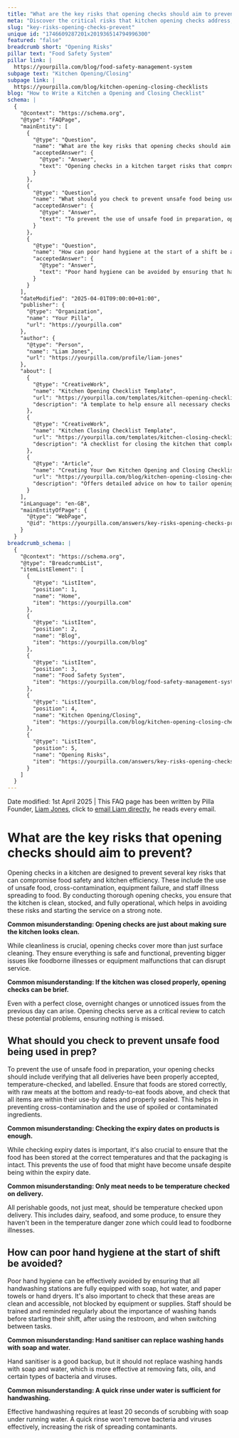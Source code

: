 ```yaml
---
title: "What are the key risks that opening checks should aim to prevent?"
meta: "Discover the critical risks that kitchen opening checks address, including unsafe food use, cross-contamination, and equipment failure, to enhance food safety and efficiency."
slug: "key-risks-opening-checks-prevent"
unique id: "1746609287201x201936514794996300"
featured: "false"
breadcrumb short: "Opening Risks"
pillar text: "Food Safety System"
pillar link: |
  https://yourpilla.com/blog/food-safety-management-system
subpage text: "Kitchen Opening/Closing"
subpage link: |
  https://yourpilla.com/blog/kitchen-opening-closing-checklists
blog: "How to Write a Kitchen a Opening and Closing Checklist"
schema: |
  {
    "@context": "https://schema.org",
    "@type": "FAQPage",
    "mainEntity": [
      {
        "@type": "Question",
        "name": "What are the key risks that opening checks should aim to prevent?",
        "acceptedAnswer": {
          "@type": "Answer",
          "text": "Opening checks in a kitchen target risks that compromise food safety and efficiency, including the use of unsafe food, cross-contamination, equipment failure, and the spread of illness among staff. The checks ensure the kitchen is clean, stocked, and fully operational, which helps in avoiding these issues and ensures a strong start to service."
        }
      },
      {
        "@type": "Question",
        "name": "What should you check to prevent unsafe food being used in preparation?",
        "acceptedAnswer": {
          "@type": "Answer",
          "text": "To prevent the use of unsafe food in preparation, opening checks should include verifying that all deliveries are properly accepted, temperature-checked, and labelled. Foods need to be stored correctly to prevent cross-contamination. It is crucial not just to rely on expiry dates but also to ensure that foods are stored at the right temperatures and that packaging is intact."
        }
      },
      {
        "@type": "Question",
        "name": "How can poor hand hygiene at the start of a shift be avoided?",
        "acceptedAnswer": {
          "@type": "Answer",
          "text": "Poor hand hygiene can be avoided by ensuring that handwashing stations are fully equipped and accessible. Regular training and reminders for staff on the importance of washing hands with soap and water before starting their shift, after using the restroom, and when switching tasks are essential. Hand sanitiser should not replace soap and water."
        }
      }
    ],
    "dateModified": "2025-04-01T09:00:00+01:00",
    "publisher": {
      "@type": "Organization",
      "name": "Your Pilla",
      "url": "https://yourpilla.com"
    },
    "author": {
      "@type": "Person",
      "name": "Liam Jones",
      "url": "https://yourpilla.com/profile/liam-jones"
    },
    "about": [
      {
        "@type": "CreativeWork",
        "name": "Kitchen Opening Checklist Template",
        "url": "https://yourpilla.com/templates/kitchen-opening-checklist",
        "description": "A template to help ensure all necessary checks are performed at the start of the day to maintain kitchen safety and efficiency."
      },
      {
        "@type": "CreativeWork",
        "name": "Kitchen Closing Checklist Template",
        "url": "https://yourpilla.com/templates/kitchen-closing-checklist",
        "description": "A checklist for closing the kitchen that complements the opening checks by ensuring everything is set up correctly for the next day."
      },
      {
        "@type": "Article",
        "name": "Creating Your Own Kitchen Opening and Closing Checklists",
        "url": "https://yourpilla.com/blog/kitchen-opening-closing-checklists",
        "description": "Offers detailed advice on how to tailor opening and closing checklists to specific kitchen needs, ensuring all aspects are covered for operational success."
      }
    ],
    "inLanguage": "en-GB",
    "mainEntityOfPage": {
      "@type": "WebPage",
      "@id": "https://yourpilla.com/answers/key-risks-opening-checks-prevent"
    }
  }
breadcrumb_schema: |
  {
    "@context": "https://schema.org",
    "@type": "BreadcrumbList",
    "itemListElement": [
      {
        "@type": "ListItem",
        "position": 1,
        "name": "Home",
        "item": "https://yourpilla.com"
      },
      {
        "@type": "ListItem",
        "position": 2,
        "name": "Blog",
        "item": "https://yourpilla.com/blog"
      },
      {
        "@type": "ListItem",
        "position": 3,
        "name": "Food Safety System",
        "item": "https://yourpilla.com/blog/food-safety-management-system"
      },
      {
        "@type": "ListItem",
        "position": 4,
        "name": "Kitchen Opening/Closing",
        "item": "https://yourpilla.com/blog/kitchen-opening-closing-checklists"
      },
      {
        "@type": "ListItem",
        "position": 5,
        "name": "Opening Risks",
        "item": "https://yourpilla.com/answers/key-risks-opening-checks-prevent"
      }
    ]
  }
---
```


Date modified: 1st April 2025 | This FAQ page has been written by Pilla Founder, [Liam Jones](https://yourpilla.com/profile/liam-jones), click to [email Liam directly](https://mailto:liam@yourpilla.com), he reads every email.

# What are the key risks that opening checks should aim to prevent?

Opening checks in a kitchen are designed to prevent several key risks that can compromise food safety and kitchen efficiency. These include the use of unsafe food, cross-contamination, equipment failure, and staff illness spreading to food. By conducting thorough opening checks, you ensure that the kitchen is clean, stocked, and fully operational, which helps in avoiding these risks and starting the service on a strong note.

**Common misunderstanding: Opening checks are just about making sure the kitchen looks clean.**

While cleanliness is crucial, opening checks cover more than just surface cleaning. They ensure everything is safe and functional, preventing bigger issues like foodborne illnesses or equipment malfunctions that can disrupt service.

**Common misunderstanding: If the kitchen was closed properly, opening checks can be brief.**

Even with a perfect close, overnight changes or unnoticed issues from the previous day can arise. Opening checks serve as a critical review to catch these potential problems, ensuring nothing is missed.

## What should you check to prevent unsafe food being used in prep?

To prevent the use of unsafe food in preparation, your opening checks should include verifying that all deliveries have been properly accepted, temperature-checked, and labelled. Ensure that foods are stored correctly, with raw meats at the bottom and ready-to-eat foods above, and check that all items are within their use-by dates and properly sealed. This helps in preventing cross-contamination and the use of spoiled or contaminated ingredients.

**Common misunderstanding: Checking the expiry dates on products is enough.**

While checking expiry dates is important, it's also crucial to ensure that the food has been stored at the correct temperatures and that the packaging is intact. This prevents the use of food that might have become unsafe despite being within the expiry date.

**Common misunderstanding: Only meat needs to be temperature checked on delivery.**

All perishable goods, not just meat, should be temperature checked upon delivery. This includes dairy, seafood, and some produce, to ensure they haven't been in the temperature danger zone which could lead to foodborne illnesses.

## How can poor hand hygiene at the start of shift be avoided?

Poor hand hygiene can be effectively avoided by ensuring that all handwashing stations are fully equipped with soap, hot water, and paper towels or hand dryers. It's also important to check that these areas are clean and accessible, not blocked by equipment or supplies. Staff should be trained and reminded regularly about the importance of washing hands before starting their shift, after using the restroom, and when switching between tasks.

**Common misunderstanding: Hand sanitiser can replace washing hands with soap and water.**

Hand sanitiser is a good backup, but it should not replace washing hands with soap and water, which is more effective at removing fats, oils, and certain types of bacteria and viruses.

**Common misunderstanding: A quick rinse under water is sufficient for handwashing.**

Effective handwashing requires at least 20 seconds of scrubbing with soap under running water. A quick rinse won't remove bacteria and viruses effectively, increasing the risk of spreading contaminants.